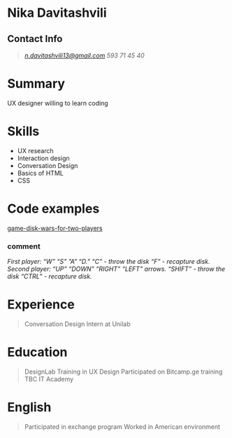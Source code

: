 # Nika Davitashvili
## Contact Info 
>*n.davitashvili13@gmail.com* *593 71 45 40*

# Summary
UX designer willing to learn coding

# Skills 
* UX research
* Interaction design 
* Conversation Design
* Basics of HTML
* CSS

# Code examples 
[game-disk-wars-for-two-players](https://codehs.com/share/id/write-the-code-97RDf3/run)
### comment
*First player: “W” “S” ”A” “D.”  “C” - throw the disk  “F” - recapture disk.*
*Second player: “UP” “DOWN” “RIGHT” “LEFT” arrows.  “SHIFT” - throw the disk  “CTRL” - recapture disk.*

# Experience 
>Conversation Design Intern at Unilab

# Education 
> DesignLab Training in UX Design 
> Participated on Bitcamp.ge training
> TBC IT Academy

# English
> Participated in exchange program
> Worked in American environment 
